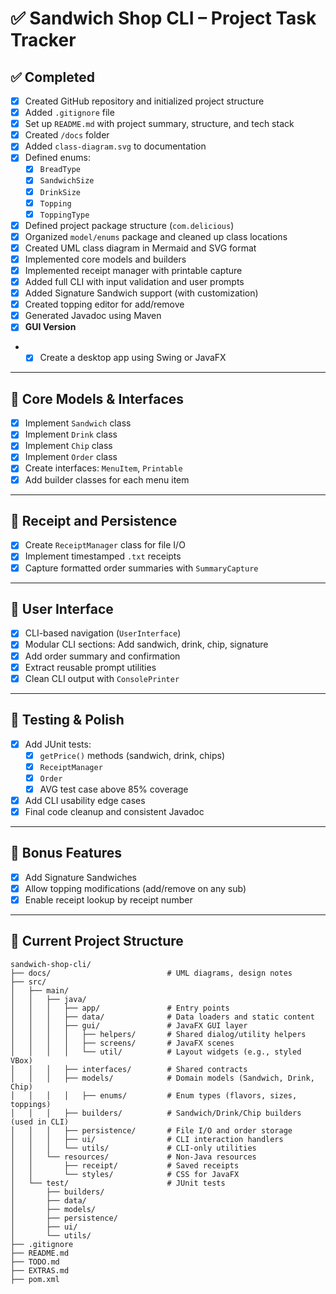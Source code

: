 # ✅ Sandwich Shop CLI – Project Task Tracker

## ✅ Completed

- [x] Created GitHub repository and initialized project structure
- [x] Added `.gitignore` file
- [x] Set up `README.md` with project summary, structure, and tech stack
- [x] Created `/docs` folder
- [x] Added `class-diagram.svg` to documentation
- [x] Defined enums:
    - [x] `BreadType`
    - [x] `SandwichSize`
    - [x] `DrinkSize`
    - [x] `Topping`
    - [x] `ToppingType`
- [x] Defined project package structure (`com.delicious`)
- [x] Organized `model/enums` package and cleaned up class locations
- [x] Created UML class diagram in Mermaid and SVG format
- [x] Implemented core models and builders
- [x] Implemented receipt manager with printable capture
- [x] Added full CLI with input validation and user prompts
- [x] Added Signature Sandwich support (with customization)
- [x] Created topping editor for add/remove
- [x] Generated Javadoc using Maven
- [x] **GUI Version**
-
    - [x] Create a desktop app using Swing or JavaFX

---

## 🚧 Core Models & Interfaces

- [x] Implement `Sandwich` class
- [x] Implement `Drink` class
- [x] Implement `Chip` class
- [x] Implement `Order` class
- [x] Create interfaces: `MenuItem`, `Printable`
- [x] Add builder classes for each menu item

---

## 🚧 Receipt and Persistence

- [x] Create `ReceiptManager` class for file I/O
- [x] Implement timestamped `.txt` receipts
- [x] Capture formatted order summaries with `SummaryCapture`

---

## 🚧 User Interface

- [x] CLI-based navigation (`UserInterface`)
- [x] Modular CLI sections: Add sandwich, drink, chip, signature
- [x] Add order summary and confirmation
- [x] Extract reusable prompt utilities
- [x] Clean CLI output with `ConsolePrinter`

---

## 🚧 Testing & Polish

- [x] Add JUnit tests:
    - [x] `getPrice()` methods (sandwich, drink, chips)
    - [x] `ReceiptManager`
    - [x] `Order`
    - [x] AVG test case above 85% coverage
- [x] Add CLI usability edge cases
- [x] Final code cleanup and consistent Javadoc

---

## 🚧 Bonus Features

- [x] Add Signature Sandwiches
- [x] Allow topping modifications (add/remove on any sub)
- [x] Enable receipt lookup by receipt number

---

## 📁 Current Project Structure

```text
sandwich-shop-cli/
├── docs/                          # UML diagrams, design notes
├── src/
│   ├── main/
│   │   ├── java/
│   │   │   ├── app/               # Entry points
│   │   │   ├── data/              # Data loaders and static content
│   │   │   ├── gui/               # JavaFX GUI layer
│   │   │   │   ├── helpers/       # Shared dialog/utility helpers
│   │   │   │   ├── screens/       # JavaFX scenes
│   │   │   │   └── util/          # Layout widgets (e.g., styled VBox)
│   │   │   ├── interfaces/        # Shared contracts
│   │   │   ├── models/            # Domain models (Sandwich, Drink, Chip)
│   │   │   │   ├── enums/         # Enum types (flavors, sizes, toppings)
│   │   │   ├── builders/          # Sandwich/Drink/Chip builders (used in CLI)
│   │   │   ├── persistence/       # File I/O and order storage
│   │   │   ├── ui/                # CLI interaction handlers
│   │   │   └── utils/             # CLI-only utilities
│   │   └── resources/             # Non-Java resources
│   │       ├── receipt/           # Saved receipts
│   │       └── styles/            # CSS for JavaFX
│   └── test/                      # JUnit tests
│       ├── builders/
│       ├── data/
│       ├── models/
│       ├── persistence/
│       ├── ui/
│       └── utils/
├── .gitignore
├── README.md
├── TODO.md
├── EXTRAS.md
├── pom.xml
```